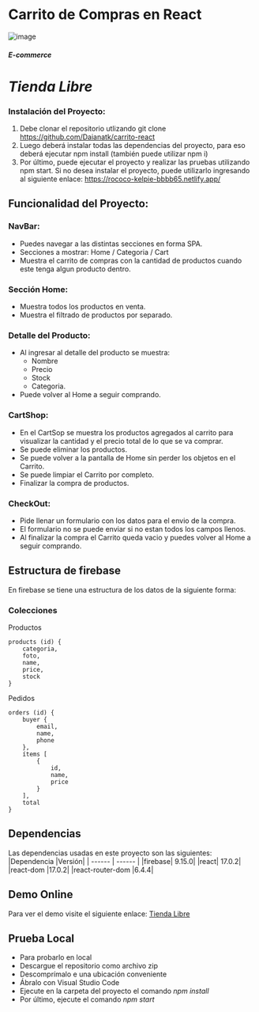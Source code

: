 # Carrito de Compras en React

![image](public/React_App.gif)

##### E-commerce
# _Tienda Libre_ 

### Instalación del Proyecto:

1. Debe clonar el repositorio utlizando git clone https://github.com/Daianatk/carrito-react
2. Luego deberá instalar todas las dependencias del proyecto, para eso deberá ejecutar npm install (también puede utilizar npm i)
3. Por último, puede ejecutar el proyecto y realizar las pruebas utilizando npm start. Si no desea instalar el proyecto, puede utilizarlo ingresando al siguiente enlace: https://rococo-kelpie-bbbb65.netlify.app/

## Funcionalidad del Proyecto: 

### NavBar:

- Puedes navegar a las distintas secciones en forma SPA.
- Secciones a mostrar: Home / Categoria / Cart
- Muestra el carrito de compras con la cantidad de productos cuando este tenga algun producto dentro.

### Sección Home:

- Muestra todos los productos en venta.
- Muestra el filtrado de productos por separado.

### Detalle del Producto:

- Al ingresar al detalle del producto se muestra:
  - Nombre
  - Precio
  - Stock
  - Categoria.
- Puede volver al Home a seguir comprando.
  
### CartShop:

- En el CartSop se muestra los productos agregados al carrito para visualizar la cantidad y el precio total de lo que se va comprar.
- Se puede eliminar los productos.
- Se puede volver a la pantalla de Home sin perder los objetos en el Carrito.
- Se puede limpiar el Carrito por completo.
- Finalizar la compra de productos.

### CheckOut:

- Pide llenar un formulario con los datos para el envio de la compra.
- El formulario no se puede enviar si no estan todos los campos llenos.
- Al finalizar la compra el Carrito queda vacio y puedes volver al Home a seguir comprando.

## Estructura de firebase
En firebase se tiene una estructura de los datos de la siguiente forma:

### Colecciones
Productos
~~~
products (id) {
    categoria,
    foto,  
    name, 
    price,
    stock
}
~~~
Pedidos
~~~
orders (id) {
    buyer {
        email,
        name, 
        phone
    }, 
    ítems [
        {
            id,
            name, 
            price
        }
    ],
    total
}
~~~
## Dependencias
Las dependencias usadas en este proyecto son las siguientes:
|Dependencia |Versión|
| ------ | ------ |
|firebase| 9.15.0|
|react| 17.0.2|
|react-dom |17.0.2|
|react-router-dom |6.4.4|

## Demo Online
Para ver el demo visite el siguiente enlace: [Tienda Libre]( https://rococo-kelpie-bbbb65.netlify.app/)

## Prueba Local
- Para probarlo en local
- Descargue el repositorio como archivo zip
- Descomprímalo e una ubicación conveniente
- Ábralo con Visual Studio Code
- Ejecute en la carpeta del proyecto el comando *npm install*
- Por último, ejecute el comando *npm start*
